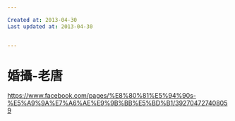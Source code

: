 ```yaml
---

Created at: 2013-04-30
Last updated at: 2013-04-30


---
```


# 婚攝-老唐


<https://www.facebook.com/pages/%E8%80%81%E5%94%90s-%E5%A9%9A%E7%A6%AE%E9%9B%BB%E5%BD%B1/392704727408059>

